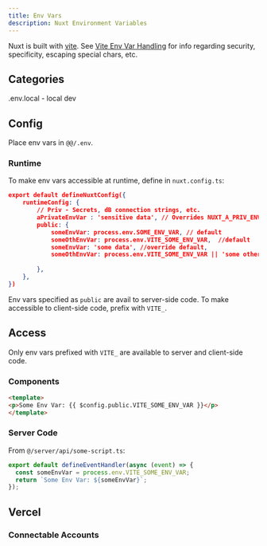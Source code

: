 ```yaml
---
title: Env Vars
description: Nuxt Environment Variables
---
```


Nuxt is built with [vite](https://vite.dev/).  See [Vite Env Var Handling](/content/2.tech/3.tools/vite/) for info regarding security, specificity, escaping special chars, etc.

## Categories

.env.local - local dev

## Config

Place env vars in `@@/.env`.

### Runtime

To make env vars accessible at runtime,  define in `nuxt.config.ts`:

```json
export default defineNuxtConfig({
    runtimeConfig: {
        // Priv - Secrets, dB connection strings, etc.
        aPrivateEnvVar : 'sensitive data', // Overrides NUXT_A_PRIV_ENV_VAR
        public: {
            someEnvVar: process.env.SOME_ENV_VAR, // default
            someOthEnvVar: process.env.VITE_SOME_ENV_VAR,  //default
            someEnvVar: 'some data', //override default,
            someOthEnvVar: process.env.VITE_SOME_ENV_VAR || 'some other data',
            
        },
    },  
})
```

Env vars specified as `public` are avail to server-side code.  To make accessible to client-side code, prefix with `VITE_`.  

## Access

Only env vars prefixed with `VITE_` are available to server and client-side code.

### Components

```html
<template>
<p>Some Env Var: {{ $config.public.VITE_SOME_ENV_VAR }}</p>
</template>
```
### Server Code

From `@/server/api/some-script.ts`:

```ts
export default defineEventHandler(async (event) => {
  const someEnvVar = process.env.VITE_SOME_ENV_VAR;
  return `Some Env Var: ${someEnvVar}`;
});
```

## Vercel

### Connectable Accounts


